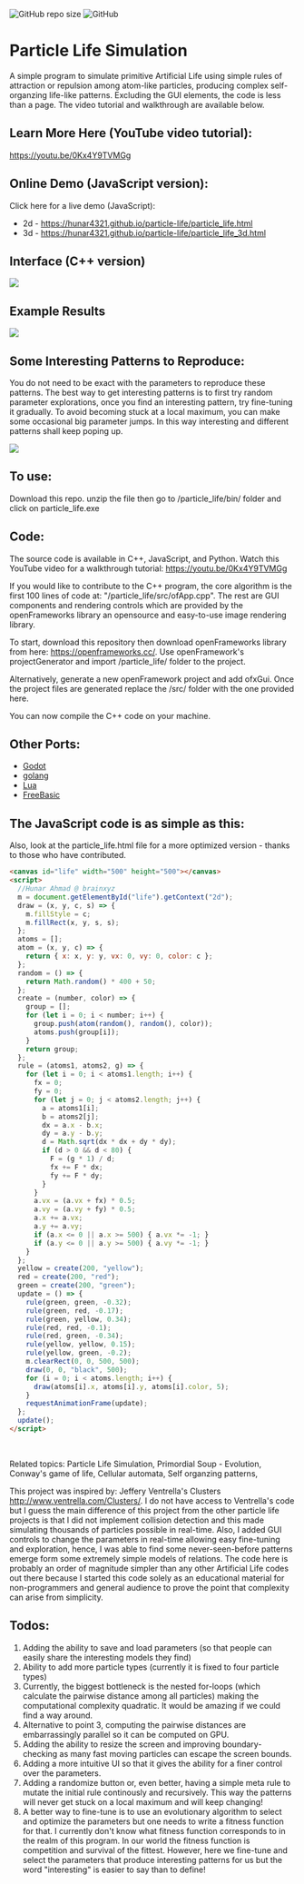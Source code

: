 ![GitHub repo size](https://img.shields.io/github/repo-size/hunar4321/life_code)
![GitHub](https://img.shields.io/github/license/hunar4321/life_code)

# Particle Life Simulation
A simple program to simulate primitive Artificial Life using simple rules of attraction or repulsion among atom-like particles, producing complex self-organzing life-like patterns. Excluding the GUI elements, the code is less than a page. The video tutorial and walkthrough are available below.

Learn More Here (YouTube video tutorial):
-----------------------------------------------
https://youtu.be/0Kx4Y9TVMGg

Online Demo (JavaScript version):
-------------
Click here for a live demo (JavaScript): 
  - 2d - https://hunar4321.github.io/particle-life/particle_life.html
  - 3d - https://hunar4321.github.io/particle-life/particle_life_3d.html
  
Interface (C++ version)
--------------------------------------------------------
![](images/interface.jpg)

Example Results
--------------------------------------------------------
![](images/big_pic.jpg)

Some Interesting Patterns to Reproduce:
-------------------------------------
You do not need to be exact with the parameters to reproduce these patterns. The best way to get interesting patterns is to first try random parameter explorations, once you find an interesting pattern, try fine-tuning it gradually. To avoid becoming stuck at a local maximum, you can make some occasional big parameter jumps. In this way interesting and different patterns shall keep poping up.

![](images/some_patterns.jpg)

To use:
-------------
Download this repo. unzip the file then go to /particle_life/bin/ folder and click on particle_life.exe

Code:
----------------
The source code is available in C++, JavaScript, and Python.
Watch this YouTube video for a walkthrough tutorial: https://youtu.be/0Kx4Y9TVMGg

If you would like to contribute to the C++ program, the core algorithm is the first 100 lines of code at:  "/particle_life/src/ofApp.cpp". The rest are GUI components and rendering controls which are provided by the openFrameworks library an opensource and easy-to-use image rendering library.

To start, download this repository then download openFrameworks library from here: https://openframeworks.cc/. Use openFramework's projectGenerator and import /particle_life/ folder to the project.

Alternatively, generate a new openFramework project and add ofxGui. Once the project files are generated replace the /src/ folder with the one provided here.

You can now compile the C++ code on your machine.

Other Ports:
-------------
- [Godot](https://github.com/NiclasEriksen/game-of-leif)
- [golang](https://github.com/sikora507/go-artificial-life)
- [Lua](https://github.com/ravener/love-life)
- [FreeBasic](https://www.freebasic.net/forum/viewtopic.php?p=294331#p294331)

The JavaScript code is as simple as this: 
-------------------------------------
Also, look at the particle_life.html file for a more optimized version - thanks to those who have contributed. 

```html
<canvas id="life" width="500" height="500"></canvas>
<script>
  //Hunar Ahmad @ brainxyz
  m = document.getElementById("life").getContext("2d");
  draw = (x, y, c, s) => {
    m.fillStyle = c;
    m.fillRect(x, y, s, s);
  };
  atoms = [];
  atom = (x, y, c) => {
    return { x: x, y: y, vx: 0, vy: 0, color: c };
  };
  random = () => {
    return Math.random() * 400 + 50;
  };
  create = (number, color) => {
    group = [];
    for (let i = 0; i < number; i++) {
      group.push(atom(random(), random(), color));
      atoms.push(group[i]);
    }
    return group;
  };
  rule = (atoms1, atoms2, g) => {
    for (let i = 0; i < atoms1.length; i++) {
      fx = 0;
      fy = 0;
      for (let j = 0; j < atoms2.length; j++) {
        a = atoms1[i];
        b = atoms2[j];
        dx = a.x - b.x;
        dy = a.y - b.y;
        d = Math.sqrt(dx * dx + dy * dy);
        if (d > 0 && d < 80) {
          F = (g * 1) / d;
          fx += F * dx;
          fy += F * dy;
        }
      }
      a.vx = (a.vx + fx) * 0.5;
      a.vy = (a.vy + fy) * 0.5;
      a.x += a.vx;
      a.y += a.vy;
      if (a.x <= 0 || a.x >= 500) { a.vx *= -1; }
      if (a.y <= 0 || a.y >= 500) { a.vy *= -1; }
    }
  };
  yellow = create(200, "yellow");
  red = create(200, "red");
  green = create(200, "green");
  update = () => {
    rule(green, green, -0.32);
    rule(green, red, -0.17);
    rule(green, yellow, 0.34);
    rule(red, red, -0.1);
    rule(red, green, -0.34);
    rule(yellow, yellow, 0.15);
    rule(yellow, green, -0.2);
    m.clearRect(0, 0, 500, 500);
    draw(0, 0, "black", 500);
    for (i = 0; i < atoms.length; i++) {
      draw(atoms[i].x, atoms[i].y, atoms[i].color, 5);
    }
    requestAnimationFrame(update);
  };
  update();
</script>
```

</br>


Related topics:
Particle Life Simulation,
Primordial Soup - Evolution,
Conway's game of life,
Cellular automata,
Self organzing patterns,

This project was inspired by: Jeffery Ventrella's Clusters http://www.ventrella.com/Clusters/. I do not have access to Ventrella's code but I guess the main difference of this project from the other particle life projects is that I did not implement collision detection and this made simulating thousands of particles possible in real-time. Also, I added GUI controls to change the parameters in real-time allowing easy fine-tuning and exploration, hence, I was able to find some never-seen-before patterns emerge form some extremely simple models of relations. 
The code here is probably an order of magnitude simpler than any other Artificial Life codes out there because I started this code solely as an educational material for non-programmers and general audience to prove the point that complexity can arise from simplicity.


Todos:
--------------------
1. Adding the ability to save and load parameters (so that people can easily share the interesting models they find)
2. Ability to add more particle types (currently it is fixed to four particle types)
3. Currently, the biggest bottleneck is the nested for-loops (which calculate the pairwise distance among all particles) making the computational complexity quadratic. It would be amazing if we could find a way around.
4. Alternative to point 3, computing the pairwise distances are embarrassingly parallel so it can be computed on GPU.
5. Adding the ability to resize the screen and improving boundary-checking as many fast moving particles can escape the screen bounds.
6. Adding a more intuitive UI so that it gives the ability for a finer control over the parameters.
7. Adding a randomize button or, even better, having a simple meta rule to mutate the initial rule continously and recursively. This way the patterns will never get stuck on a local maximum and will keep changing!
8. A better way to fine-tune is to use an evolutionary algorithm to select and optimize the parameters but one needs to write a fitness function for that. I currently don't know what fitness function corresponds to in the realm of this program. In our world the fitness function is competition and survival of the fittest. However, here we fine-tune and select the parameters that produce interesting patterns for us but the word "interesting" is easier to say than to define!

